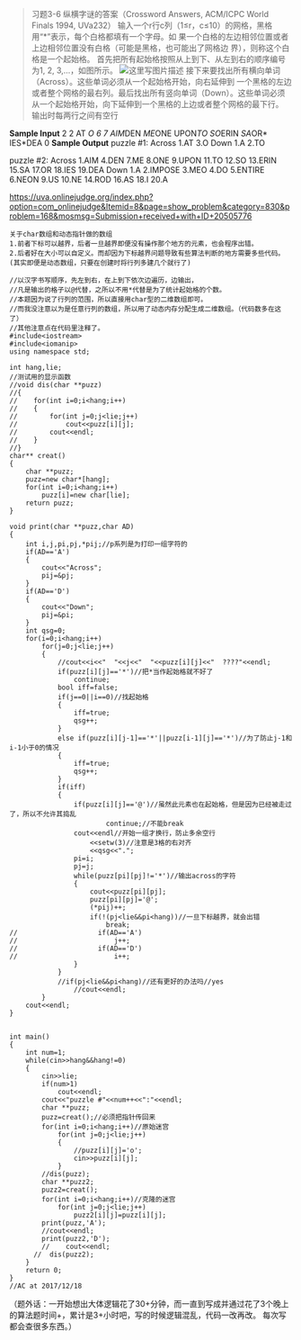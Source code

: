 > 习题3-6 纵横字谜的答案（Crossword Answers, ACM/ICPC World Finals 1994,
UVa232）
输入一个r行c列（1≤r，c≤10）的网格，黑格用“*”表示，每个白格都填有一个字母。如
果一个白格的左边相邻位置或者上边相邻位置没有白格（可能是黑格，也可能出了网格边
界），则称这个白格是一个起始格。
首先把所有起始格按照从上到下、从左到右的顺序编号为1, 2, 3,…，如图所示。
![这里写图片描述](https://img-blog.csdn.net/20171218211353308?watermark/2/text/aHR0cDovL2Jsb2cuY3Nkbi5uZXQvc3VfY2ljYWRh/font/5a6L5L2T/fontsize/400/fill/I0JBQkFCMA==/dissolve/70/gravity/SouthEast)
接下来要找出所有横向单词（Across）。这些单词必须从一个起始格开始，向右延伸到
一个黑格的左边或者整个网格的最右列。最后找出所有竖向单词（Down）。这些单词必须
从一个起始格开始，向下延伸到一个黑格的上边或者整个网格的最下行。
输出时每两行之间有空行

**Sample Input**
2 2
AT
*O
6 7
AIM*DEN
*ME*ONE
UPON*TO
SO*ERIN
*SA*OR*
IES*DEA
0
**Sample Output**
puzzle #1:
Across
1.AT
3.O
Down
1.A
2.TO

puzzle #2:
Across
1.AIM
4.DEN
7.ME
8.ONE
9.UPON
11.TO
12.SO
13.ERIN
15.SA
17.OR
18.IES
19.DEA
Down
1.A
2.IMPOSE
3.MEO
4.DO
5.ENTIRE
6.NEON
9.US
10.NE
14.ROD
16.AS
18.I
20.A

https://uva.onlinejudge.org/index.php?option=com_onlinejudge&Itemid=8&page=show_problem&category=830&problem=168&mosmsg=Submission+received+with+ID+20505776

```
关于char数组和动态指针做的数组
1.前者下标可以越界，后者一旦越界即便没有操作那个地方的元素，也会程序出错。
2.后者好在大小可以自定义。而却因为下标越界问题导致有些算法判断的地方需要多些代码。
(其实即便是动态数组，只要在创建时将行列多建几个就行了)
```
```
//以汉字书写顺序，先左到右，在上到下依次边遍历，边输出，
//凡是输出的格子以@代替，之所以不用*代替是为了统计起始格的个数。
//本题因为说了行列的范围，所以直接用char型的二维数组即可。
//而我没注意以为是任意行列的数组，所以用了动态内存分配生成二维数组。（代码数多在这了）
//其他注意点在代码里注释了。
#include<iostream>
#include<iomanip>
using namespace std;

int hang,lie;
//测试用的显示函数
//void dis(char **puzz)
//{
//    for(int i=0;i<hang;i++)
//    {
//        for(int j=0;j<lie;j++)
//            cout<<puzz[i][j];
//        cout<<endl;
//    }
//}
char** creat()
{
    char **puzz;
    puzz=new char*[hang];
    for(int i=0;i<hang;i++)
        puzz[i]=new char[lie];
    return puzz;
}

void print(char **puzz,char AD)
{
    int i,j,pi,pj,*pij;//p系列是为打印一组字符的
    if(AD=='A')
    {
        cout<<"Across";
        pij=&pj;
    }
    if(AD=='D')
    {
        cout<<"Down";
        pij=&pi;
    }
    int qsg=0;
    for(i=0;i<hang;i++)
        for(j=0;j<lie;j++)
        {
            //cout<<i<<"  "<<j<<"  "<<puzz[i][j]<<"  ????"<<endl;
            if(puzz[i][j]=='*')//把*当作起始格就不好了
                continue;
            bool iff=false;
            if(j==0||i==0)//找起始格
            {
                iff=true;
                qsg++;
            }
            else if(puzz[i][j-1]=='*'||puzz[i-1][j]=='*')//为了防止j-1和i-1小于0的情况
            {
                iff=true;
                qsg++;
            }
            if(iff)
            {
                if(puzz[i][j]=='@')//虽然此元素也在起始格，但是因为已经被走过了，所以不允许其捣乱
                        continue;//不能break
                cout<<endl//开始一组才换行，防止多余空行
                    <<setw(3)//注意是3格的右对齐
                    <<qsg<<".";
                pi=i;
                pj=j;
                while(puzz[pi][pj]!='*')//输出across的字符
                {
                    cout<<puzz[pi][pj];
                    puzz[pi][pj]='@';
                    (*pij)++;
                    if(!(pj<lie&&pi<hang))//一旦下标越界，就会出错
                        break;
//                    if(AD=='A')
//                        j++;
//                    if(AD=='D')
//                        i++;
                }
            }
            //if(pj<lie&&pi<hang)//还有更好的办法吗//yes
                //cout<<endl;
        }
    cout<<endl;
}


int main()
{
    int num=1;
    while(cin>>hang&&hang!=0)
    {
        cin>>lie;
        if(num>1)
            cout<<endl;
        cout<<"puzzle #"<<num++<<":"<<endl;
        char **puzz;
        puzz=creat();//必须把指针传回来
        for(int i=0;i<hang;i++)//原始迷宫
            for(int j=0;j<lie;j++)
            {
                //puzz[i][j]='o';
                cin>>puzz[i][j];
            }
        //dis(puzz);
        char **puzz2;
        puzz2=creat();
        for(int i=0;i<hang;i++)//克隆的迷宫
            for(int j=0;j<lie;j++)
                puzz2[i][j]=puzz[i][j];
        print(puzz,'A');
        //cout<<endl;
        print(puzz2,'D');
        //    cout<<endl;
      //  dis(puzz2);
    }
    return 0;
}
//AC at 2017/12/18

```


（题外话：一开始想出大体逻辑花了30+分钟，而一直到写成并通过花了3个晚上的算法题时间+，累计是3+小时吧，写的时候逻辑混乱，代码一改再改。 每次写都会查很多东西。）